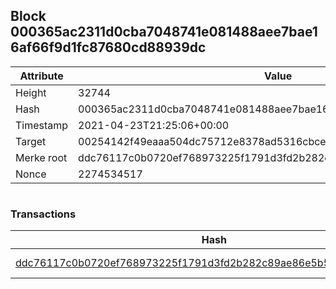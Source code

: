 ## Block 000365ac2311d0cba7048741e081488aee7bae16af66f9d1fc87680cd88939dc

Attribute | Value
--- | ---
Height | 32744
Hash | 000365ac2311d0cba7048741e081488aee7bae16af66f9d1fc87680cd88939dc
Timestamp | 2021-04-23T21:25:06+00:00
Target | 00254142f49eaaa504dc75712e8378ad5316cbcead634704b3734b6271167cc4
Merke root | ddc76117c0b0720ef768973225f1791d3fd2b282c89ae86e5b571e808e858510
Nonce | 2274534517

```

```

### Transactions

Hash | Amount
--- | ---
[ddc76117c0b0720ef768973225f1791d3fd2b282c89ae86e5b571e808e858510](ddc76117c0b0720ef768973225f1791d3fd2b282c89ae86e5b571e808e858510.md) | 10.00000000 SKEPTI 
